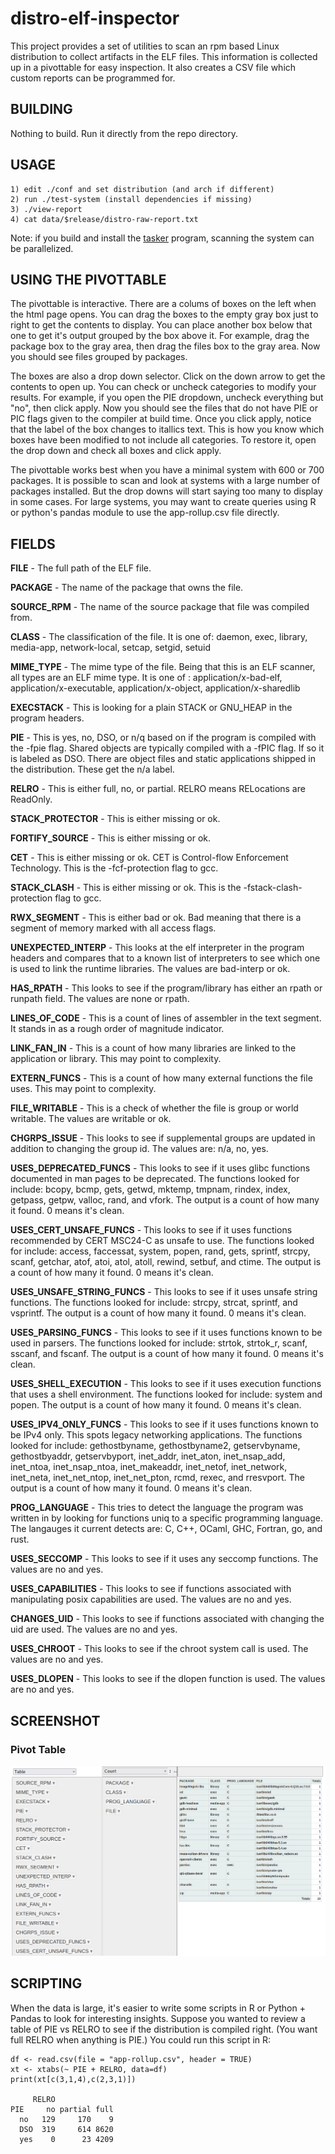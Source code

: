 # distro-elf-inspector
This project provides a set of utilities to scan an rpm based Linux distribution to collect artifacts in the ELF files. This information is collected up in a pivottable for easy inspection. It also creates a CSV file which custom reports can be programmed for.

BUILDING
--------
Nothing to build. Run it directly from the repo directory.

USAGE
-----
```
1) edit ./conf and set distribution (and arch if different)
2) run ./test-system (install dependencies if missing)
3) ./view-report
4) cat data/$release/distro-raw-report.txt
```

Note: if you build and install the [tasker](https://github.com/stevegrubb/tasker) program, scanning the system can be parallelized.

USING THE PIVOTTABLE
--------------------
The pivottable is interactive. There are a colums of boxes on the left when the html page opens. You can drag the boxes to the empty gray box just to right to get the contents to display. You can place another box below that one to get it's output grouped by the box above it. For example, drag the package box to the gray area, then drag the files box to the gray area. Now you should see files grouped by packages.

The boxes are also a drop down selector. Click on the down arrow to get the contents to open up. You can check or uncheck categories to modify your results. For example, if you open the PIE dropdown, uncheck everything but "no", then click apply. Now you should see the files that do not have PIE or PIC flags given to the compiler at build time. Once you click apply, notice that the label of the box changes to itallics text. This is how you know which boxes have been modified to not include all categories. To restore it, open the drop down and check all boxes and click apply.

The pivottable works best when you have a minimal system with 600 or 700 packages. It is possible to scan and look at systems with a large number of packages installed. But the drop downs will start saying too many to display in some cases. For large systems, you may want to create queries using R or python's pandas module to use the app-rollup.csv file directly.

FIELDS
------
**FILE** - The full path of the ELF file.

**PACKAGE** - The name of the package that owns the file.

**SOURCE_RPM** - The name of the source package that file was compiled from.

**CLASS** - The classification of the file. It is one of: daemon, exec, library, media-app, network-local, setcap, setgid, setuid

**MIME_TYPE** - The mime type of the file. Being that this is an ELF scanner, all types are an ELF mime type. It is one of : application/x-bad-elf, application/x-executable, application/x-object, application/x-sharedlib

**EXECSTACK** - This is looking for a plain STACK or GNU_HEAP in the program headers.

**PIE** - This is yes, no, DSO, or n/q based on if the program is compiled with the -fpie flag. Shared objects are typically compiled with a -fPIC flag. If so it is labeled as DSO. There are object files and static applications shipped in the distribution. These get the n/a label.

**RELRO** - This is either full, no, or partial. RELRO means RELocations are ReadOnly.

**STACK_PROTECTOR** - This is either missing or ok.

**FORTIFY_SOURCE** - This is either missing or ok.

**CET** - This is either missing or ok. CET is Control-flow Enforcement Technology. This is the -fcf-protection flag to gcc.

**STACK_CLASH** - This is either missing or ok. This is the -fstack-clash-protection flag to gcc.

**RWX_SEGMENT** - This is either bad or ok. Bad meaning that there is a segment of memory marked with all access flags.

**UNEXPECTED_INTERP** - This looks at the elf interpreter in the program headers and compares that to a known list of interpreters to see which one is used to link the runtime libraries. The values are bad-interp or ok.

**HAS_RPATH** - This looks to see if the program/library has either an rpath or runpath field. The values are none or rpath.

**LINES_OF_CODE** - This is a count of lines of assembler in the text segment. It stands in as a rough order of magnitude indicator.

**LINK_FAN_IN** - This is a count of how many libraries are linked to the application or library. This may point to complexity.

**EXTERN_FUNCS** - This is a count of how many external functions the file uses. This may point to complexity.

**FILE_WRITABLE** - This is a check of whether the file is group or world writable. The values are writable or ok.

**CHGRPS_ISSUE** - This looks to see if supplemental groups are updated in addition to changing the group id. The values are: n/a, no, yes.

**USES_DEPRECATED_FUNCS** - This looks to see if it uses glibc functions documented in man pages to be deprecated. The functions looked for include: bcopy, bcmp, gets, getwd, mktemp, tmpnam, rindex, index, getpass, getpw, valloc, rand, and vfork. The output is a count of how many it found. 0 means it's clean.

**USES_CERT_UNSAFE_FUNCS** - This looks to see if it uses functions recommended by CERT MSC24-C as unsafe to use. The functions looked for include: access, faccessat, system, popen, rand, gets, sprintf, strcpy, scanf, getchar, atof, atoi, atol, atoll, rewind, setbuf, and ctime. The output is a count of how many it found. 0 means it's clean.

**USES_UNSAFE_STRING_FUNCS** - This looks to see if it uses unsafe string functions. The functions looked for include: strcpy, strcat, sprintf, and vsprintf. The output is a count of how many it found. 0 means it's clean.

**USES_PARSING_FUNCS** - This looks to see if it uses functions known to be used in parsers. The functions looked for include: strtok, strtok_r, scanf, sscanf, and fscanf. The output is a count of how many it found. 0 means it's clean.

**USES_SHELL_EXECUTION** - This looks to see if it uses execution functions that uses a shell environment. The functions looked for include: system and popen. The output is a count of how many it found. 0 means it's clean.

**USES_IPV4_ONLY_FUNCS** - This looks to see if it uses functions known to be IPv4 only. This spots legacy networking applications. The functions looked for include: gethostbyname, gethostbyname2, getservbyname, gethostbyaddr, getservbyport, inet_addr, inet_aton, inet_nsap_add, inet_ntoa, inet_nsap_ntoa, inet_makeaddr, inet_netof, inet_network, inet_neta, inet_net_ntop, inet_net_pton, rcmd, rexec, and rresvport. The output is a count of how many it found. 0 means it's clean.

**PROG_LANGUAGE** - This tries to detect the language the program was written in by looking for functions uniq to a specific programming language. The langauges it current detects are: C, C++, OCaml, GHC, Fortran, go, and rust.

**USES_SECCOMP** - This looks to see if it uses any seccomp functions. The values are no and yes.

**USES_CAPABILITIES** - This looks to see if functions associated with manipulating posix capabilities are used. The values are no and yes.

**CHANGES_UID** - This looks to see if functions associated with changing the uid are used. The values are no and yes.

**USES_CHROOT** - This looks to see if the chroot system call is used. The values are no and yes.

**USES_DLOPEN** - This looks to see if the dlopen function is used. The values are no and yes.

SCREENSHOT
----------

### Pivot Table

 ![pivot table](https://github.com/stevegrubb/distro-elf-inspector/blob/1d89add7d7cc29e9f8ec54f33d45ca95a6d50d34/pivottable-screenshot.png?raw=true)

SCRIPTING
---------
When the data is large, it's easier to write some scripts in R or Python + Pandas to look for interesting insights. Suppose you wanted to review a table of PIE vs RELRO to see if the distribution is compiled right. (You want full RELRO when anything is PIE.) You could run this script in R:

```
df <- read.csv(file = "app-rollup.csv", header = TRUE)
xt <- xtabs(~ PIE + RELRO, data=df)
print(xt[c(3,1,4),c(2,3,1)])

     RELRO
PIE     no partial full
  no   129     170    9
  DSO  319     614 8620
  yes    0      23 4209
```

